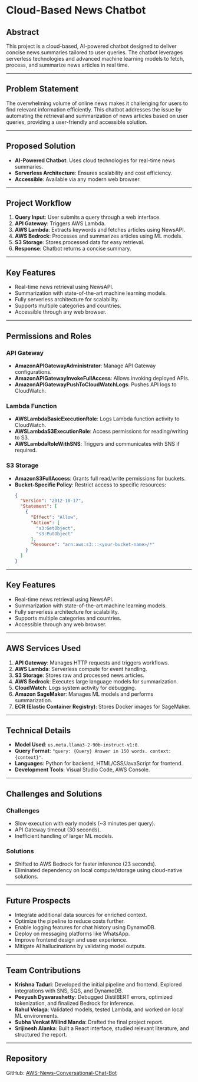 # Cloud-Based News Chatbot

## Abstract
This project is a cloud-based, AI-powered chatbot designed to deliver concise news summaries tailored to user queries. The chatbot leverages serverless technologies and advanced machine learning models to fetch, process, and summarize news articles in real time.

---

## Problem Statement
The overwhelming volume of online news makes it challenging for users to find relevant information efficiently. This chatbot addresses the issue by automating the retrieval and summarization of news articles based on user queries, providing a user-friendly and accessible solution.

---

## Proposed Solution
- **AI-Powered Chatbot**: Uses cloud technologies for real-time news summaries.  
- **Serverless Architecture**: Ensures scalability and cost efficiency.  
- **Accessible**: Available via any modern web browser.  

---

## Project Workflow
1. **Query Input**: User submits a query through a web interface.
2. **API Gateway**: Triggers AWS Lambda.
3. **AWS Lambda**: Extracts keywords and fetches articles using NewsAPI.
4. **AWS Bedrock**: Processes and summarizes articles using ML models.
5. **S3 Storage**: Stores processed data for easy retrieval.
6. **Response**: Chatbot returns a concise summary.

---

## Key Features
- Real-time news retrieval using NewsAPI.
- Summarization with state-of-the-art machine learning models.
- Fully serverless architecture for scalability.
- Supports multiple categories and countries.
- Accessible through any web browser.

---

## Permissions and Roles

### **API Gateway**  
- **AmazonAPIGatewayAdministrator**: Manage API Gateway configurations.  
- **AmazonAPIGatewayInvokeFullAccess**: Allows invoking deployed APIs.  
- **AmazonAPIGatewayPushToCloudWatchLogs**: Pushes API logs to CloudWatch.

### **Lambda Function**  
- **AWSLambdaBasicExecutionRole**: Logs Lambda function activity to CloudWatch.  
- **AWSLambdaS3ExecutionRole**: Access permissions for reading/writing to S3.  
- **AWSLambdaRoleWithSNS**: Triggers and communicates with SNS if required.  

### **S3 Storage**  
- **AmazonS3FullAccess**: Grants full read/write permissions for buckets.  
- **Bucket-Specific Policy**: Restrict access to specific resources:  
  ```json
  {
    "Version": "2012-10-17",
    "Statement": [
      {
        "Effect": "Allow",
        "Action": [
          "s3:GetObject",
          "s3:PutObject"
        ],
        "Resource": "arn:aws:s3:::<your-bucket-name>/*"
      }
    ]
  }
---

## Key Features
- Real-time news retrieval using NewsAPI.
- Summarization with state-of-the-art machine learning models.
- Fully serverless architecture for scalability.
- Supports multiple categories and countries.
- Accessible through any web browser.

---

## AWS Services Used
1. **API Gateway**: Manages HTTP requests and triggers workflows.
2. **AWS Lambda**: Serverless compute for event handling.
3. **S3 Storage**: Stores raw and processed news articles.
4. **AWS Bedrock**: Executes large language models for summarization.
5. **CloudWatch**: Logs system activity for debugging.
6. **Amazon SageMaker**: Manages ML models and performs summarization.
7. **ECR (Elastic Container Registry)**: Stores Docker images for SageMaker.

---

## Technical Details
- **Model Used**: `us.meta.llama3-2-90b-instruct-v1:0`.
- **Query Format**: `"query: {Query} Answer in 150 words. context: {context}"`.
- **Languages**: Python for backend, HTML/CSS/JavaScript for frontend.
- **Development Tools**: Visual Studio Code, AWS Console.

---

## Challenges and Solutions
### Challenges
- Slow execution with early models (~3 minutes per query).
- API Gateway timeout (30 seconds).
- Inefficient handling of larger ML models.

### Solutions
- Shifted to AWS Bedrock for faster inference (23 seconds).
- Eliminated dependency on local compute/storage using cloud-native solutions.

---

## Future Prospects
- Integrate additional data sources for enriched context.
- Optimize the pipeline to reduce costs further.
- Enable logging features for chat history using DynamoDB.
- Deploy on messaging platforms like WhatsApp.
- Improve frontend design and user experience.
- Mitigate AI hallucinations by validating model outputs.

---

## Team Contributions
- **Krishna Taduri**: Developed the initial pipeline and frontend. Explored integrations with SNS, SQS, and DynamoDB.
- **Peeyush Dyavarashetty**: Debugged DistilBERT errors, optimized tokenization, and finalized Bedrock for inference.
- **Rahul Velaga**: Validated models, tested Lambda, and worked on local ML environments.
- **Subha Venkat Milind Manda**: Drafted the final project report.
- **Srijinesh Alanka**: Built a React interface, studied relevant literature, and structured the report.

---

## Repository
GitHub: [AWS-News-Conversational-Chat-Bot](https://github.com/Peeyush4/AWS-News-Conversational-Chat-Bot)
